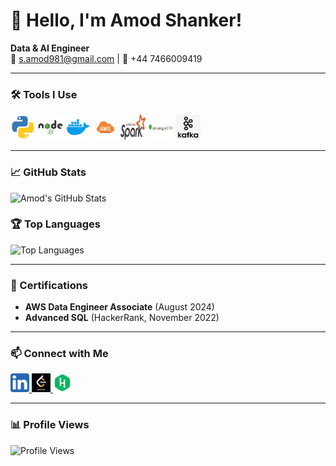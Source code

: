 # 👋 Hello, I'm Amod Shanker!

**Data & AI Engineer**  
📧 s.amod981@gmail.com | 📱 +44 7466009419  

---

### 🛠️ Tools I Use

<p align="left">
  <img src="./icons/python.png" alt="Python" width="40" height="40"/>
  <img src="./icons/node.png" alt="Java" width="40" height="40"/>
  <img src="./icons/docker.png" alt="Docker" width="40" height="40"/>
  <img src="./icons/aws.png" alt="AWS" width="40" height="40"/>
  <img src="./icons/spark.png" alt="Apache Spark" width="40" height="40"/>
  <img src="./icons/mongodb.png" alt="MongoDB" width="40" height="40"/>
  <img src="./icons/kafka.png" alt="Kafka" width="40" height="40"/>
  <!-- Add more tool icons as necessary -->
</p>

---

### 📈 GitHub Stats

![Amod's GitHub Stats](https://github-readme-stats.vercel.app/api?username=amod981&show_icons=true&theme=radical)

### 🏆 Top Languages

![Top Languages](https://github-readme-stats.vercel.app/api/top-langs/?username=amod981&layout=compact&theme=radical)

---

### 🏅 Certifications

- **AWS Data Engineer Associate** (August 2024)
- **Advanced SQL** (HackerRank, November 2022)

---

### 📫 Connect with Me

<p align="left">
  <a href="https://www.linkedin.com/in/amod-shanker-20a0a1187/">
    <img src="./icons/linkedin.png" alt="LinkedIn" width="30" height="30"/>
  </a>
  <a href="https://leetcode.com/amod981/">
    <img src="./icons/leetcode.png" alt="LeetCode" width="30" height="30"/>
  </a>
  <a href="https://www.hackerrank.com/onlinelearning91">
    <img src="./icons/hackerrank.png" alt="HackerRank" width="30" height="30"/>
  </a>
</p>

---

### 📊 Profile Views

![Profile Views](https://komarev.com/ghpvc/?username=amod981&style=flat-square&color=blue)
